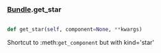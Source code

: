 ### [Bundle](Bundle.md).get_star

```py

def get_star(self, component=None, **kwargs)

```



Shortcut to :meth:`get_component` but with kind='star'

